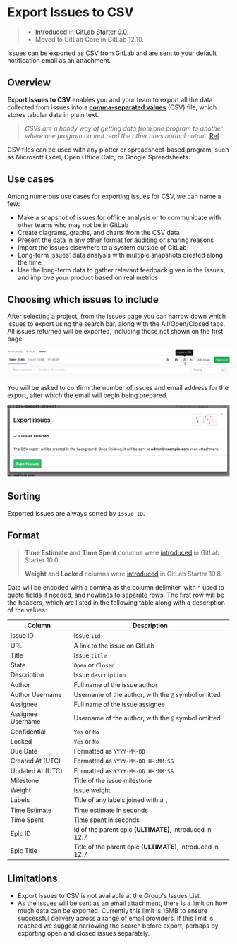 # Export Issues to CSV

> - [Introduced](https://gitlab.com/gitlab-org/gitlab/-/merge_requests/1126) in [GitLab Starter 9.0](https://about.gitlab.com/releases/2017/03/22/gitlab-9-0-released/#export-issues-ees-eep).
> - Moved to GitLab Core in GitLab 12.10.

Issues can be exported as CSV from GitLab and are sent to your default notification email as an attachment.

## Overview

**Export Issues to CSV** enables you and your team to export all the data collected from issues into
a **[comma-separated values](https://en.wikipedia.org/wiki/Comma-separated_values)** (CSV) file,
which stores tabular data in plain text.

> _CSVs are a handy way of getting data from one program to another where one program cannot read the other ones normal output._ [Ref](https://www.quora.com/What-is-a-CSV-file-and-its-uses)

CSV files can be used with any plotter or spreadsheet-based program, such as Microsoft Excel,
Open Office Calc, or Google Spreadsheets.

## Use cases

Among numerous use cases for exporting issues for CSV, we can name a few:

- Make a snapshot of issues for offline analysis or to communicate with other teams who may not be in GitLab
- Create diagrams, graphs, and charts from the CSV data
- Present the data in any other format for auditing or sharing reasons
- Import the issues elsewhere to a system outside of GitLab
- Long-term issues' data analysis with multiple snapshots created along the time
- Use the long-term data to gather relevant feedback given in the issues, and improve your product based on real metrics

## Choosing which issues to include

After selecting a project, from the issues page you can narrow down which issues to export using the search bar, along with the All/Open/Closed tabs. All issues returned will be exported, including those not shown on the first page.

![CSV export button](img/csv_export_button_v12_9.png)

You will be asked to confirm the number of issues and email address for the export, after which the email will begin being prepared.

![CSV export modal dialog](img/csv_export_modal.png)

## Sorting

Exported issues are always sorted by `Issue ID`.

## Format

> **Time Estimate** and **Time Spent** columns were [introduced](https://gitlab.com/gitlab-org/gitlab/-/merge_requests/2627) in GitLab Starter 10.0.
>
> **Weight** and **Locked** columns were [introduced](https://gitlab.com/gitlab-org/gitlab/-/merge_requests/5300) in GitLab Starter 10.8.

Data will be encoded with a comma as the column delimiter, with `"` used to quote fields if needed, and newlines to separate rows. The first row will be the headers, which are listed in the following table along with a description of the values:

| Column  | Description |
|---------|-------------|
| Issue ID | Issue `iid` |
| URL | A link to the issue on GitLab |
| Title | Issue `title` |
| State | `Open` or `Closed` |
| Description | Issue `description` |
| Author | Full name of the issue author |
| Author Username | Username of the author, with the `@` symbol omitted |
| Assignee | Full name of the issue assignee |
| Assignee Username | Username of the author, with the `@` symbol omitted |
| Confidential | `Yes` or `No` |
| Locked | `Yes` or `No` |
| Due Date | Formatted as `YYYY-MM-DD` |
| Created At (UTC) | Formatted as `YYYY-MM-DD HH:MM:SS` |
| Updated At (UTC) | Formatted as `YYYY-MM-DD HH:MM:SS` |
| Milestone | Title of the issue milestone |
| Weight | Issue weight |
| Labels | Title of any labels joined with a `,` |
| Time Estimate | [Time estimate](../time_tracking.md#estimates) in seconds |
| Time Spent | [Time spent](../time_tracking.md#time-spent) in seconds |
| Epic ID | Id of the parent epic **(ULTIMATE)**, introduced in 12.7 |
| Epic Title | Title of the parent epic **(ULTIMATE)**, introduced in 12.7 |

## Limitations

- Export Issues to CSV is not available at the Group's Issues List.
- As the issues will be sent as an email attachment, there is a limit on how much data can be exported. Currently this limit is 15MB to ensure successful delivery across a range of email providers. If this limit is reached we suggest narrowing the search before export, perhaps by exporting open and closed issues separately.
